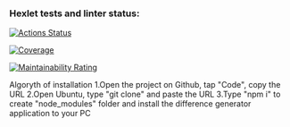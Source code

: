 ### Hexlet tests and linter status:

[![Actions Status](https://github.com/RedBeduin/qa-auto-engineer-javascript-project-87/actions/workflows/hexlet-check.yml/badge.svg)](https://github.com/RedBeduin/qa-auto-engineer-javascript-project-87/actions)

[![Coverage](https://sonarcloud.io/api/project_badges/measure?project=RedBeduin_qa-auto-engineer-javascript-project-87&metric=coverage)](https://sonarcloud.io/summary/new_code?id=RedBeduin_qa-auto-engineer-javascript-project-87)

[![Maintainability Rating](https://sonarcloud.io/api/project_badges/measure?project=RedBeduin_qa-auto-engineer-javascript-project-87&metric=sqale_rating)](https://sonarcloud.io/summary/new_code?id=RedBeduin_qa-auto-engineer-javascript-project-87)

Algoryth of installation
1.Open the project on Github, tap "Code", copy the URL
2.Open Ubuntu, type "git clone" and paste the URL
3.Type "npm i" to create "node_modules" folder and install the difference generator application to your PC